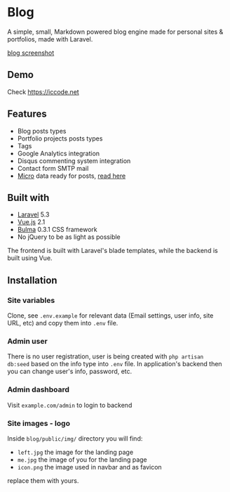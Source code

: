 # Blog

A simple, small, Markdown powered blog engine made for personal sites & portfolios,
made with Laravel.

[blog screenshot](./screenshot.jpg?raw=true)

## Demo

Check https://iccode.net

## Features

* Blog posts types
* Portfolio projects posts types
* Tags
* Google Analytics integration
* Disqus commenting system integration
* Contact form SMTP mail
* [Micro](https://www.w3.org/TR/microdata/) data ready for posts,
[read here](https://developers.google.com/search/docs/data-types/articles)

## Built with

* [Laravel](https://laravel.com/) 5.3
* [Vue.js](https://vuejs.org/) 2.1
* [Bulma](http://bulma.io/) 0.3.1 CSS framework
* No jQuery to be as light as possible

The frontend is built with Laravel's blade templates,
while the backend is built using Vue.

## Installation

### Site variables

Clone, see `.env.example` for relevant data (Email settings, user info, site URL, etc)
and copy them into `.env` file.

### Admin user

There is no user registration, user is being created with `php artisan db:seed`
based on the info type into `.env` file. In application's backend then you can
change user's info, password, etc.

### Admin dashboard

Visit `example.com/admin` to login to backend

### Site images - logo

Inside `blog/public/img/` directory you will find:

* `left.jpg` the image for the landing page
* `me.jpg` the image of you for the landing page
* `icon.png` the image used in navbar and as favicon

replace them with yours.
